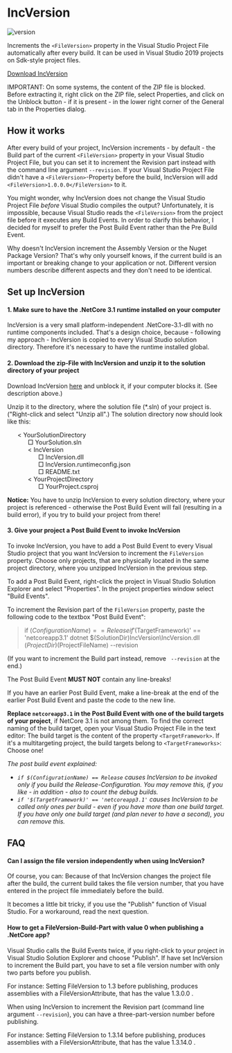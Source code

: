 # IncVersion
![version](https://img.shields.io/badge/version-1.3-blue)

Increments the `<FileVersion>` property in the Visual Studio Project File automatically after every build. 
It can be used in Visual Studio 2019 projects on Sdk-style project files.

[Download IncVersion](https://github.com/FolkerKinzel/IncVersion/tree/master/binaries/IncVersion.zip)

IMPORTANT: On some systems, the content of the ZIP file is blocked. Before extracting it, right click on the ZIP file, select Properties, and click on the Unblock button - if it is present - in the lower right corner of the General tab in the Properties dialog.

## How it works

After every build of your project, IncVersion increments - by default - the Build part of the current `<FileVersion>` property in your Visual Studio Project File,
but you can set it to increment the Revision part instead with the command line argument `--revision`. If your Visual Studio Project File didn't have
a `<FileVersion>`-Property before the build, IncVersion will add `<FileVersion>1.0.0.0</FileVersion>` to it.

You might wonder, why IncVersion does not change the Visual Studio Project File *before* Visual Studio compiles the output? Unfortunately, it is impossible, 
because Visual Studio reads the `<FileVersion>` from the project file before it executes any Build Events. In order to clarify this behavior, 
I decided for myself to prefer the Post Build Event rather than the Pre Build Event.

Why doesn't IncVersion increment the Assembly Version or the Nuget Package Version? That's why only yourself knows, if the current build is an 
important or breaking change to your application or not. Different version numbers describe different aspects and they don't need to be identical.



## Set up IncVersion

#### 1. Make sure to have the .NetCore 3.1 runtime installed on your computer

IncVersion is a very small platform-independent .NetCore-3.1-dll with no runtime components included. That's a design choice, because - following my
approach - IncVersion is copied to every Visual Studio solution directory. Therefore it's necessary to have the runtime installed global.



#### 2. Download the zip-File with IncVersion and unzip it to the solution directory of your project

Download IncVersion [here](https://github.com/FolkerKinzel/IncVersion/tree/master/binaries/IncVersion.zip) and unblock it, if your computer blocks it. (See description above.)

Unzip it to the directory, where the solution file (*.sln) of your project is. ("Right-click and select "Unzip all".) The solution directory now should look like this:

<ul type="none">
<li>&lt; YourSolutionDirectory</>
<li>
   <ul type="none">
       <li>&#9633; YourSolution.sln</li>
       <li>&lt; IncVersion</li>
       <li>
          <ul type="none">
             <li>&#9633; IncVersion.dll</li>
             <li>&#9633; IncVersion.runtimeconfig.json</li>
             <li>&#9633; README.txt</li>
         </ul>
      </li>
      <li>&lt; YourProjectDirectory</li>
      <li>
          <ul type="none">
             <li>&#9633; YourProject.csproj</li>
         </ul>
      </li>
  </ul
</li>
</ul>

**Notice:** You have to unzip IncVersion to every solution directory, where your project is referenced - 
otherwise the Post Build Event will fail (resulting in a build error), if you try to build your project 
from there!

#### 3. Give your project a Post Build Event to invoke IncVersion
To invoke IncVersion, you have to add a Post Build Event to every Visual Studio project that you want IncVersion to increment the `FileVersion` property. Choose only
projects, that are physically located in the same project directory, where you unzipped IncVersion in the previous step.

To add a Post Build Event, right-click the project in Visual Studio Solution Explorer and select "Properties". In the project properties window select "Build Events".


To increment the Revision part of the `FileVersion` property, paste the following code to the textbox "Post Build Event":
> if $(ConfigurationName) == Release if '$(TargetFramework)' == 'netcoreapp3.1' dotnet $(SolutionDir)IncVersion\IncVersion.dll $(ProjectDir)$(ProjectFileName) --revision

(If you want to increment the Build part instead, remove ` --revision` at the end.)

The Post Build Event **MUST NOT** contain any line-breaks!

If you have an earlier Post Build Event, make a line-break at the end of the earlier Post Build Event and paste the code to the new line.

**Replace `netcoreapp3.1` in the Post Build Event with one of the build targets of your project**, if NetCore 3.1 is not among them. To find the correct naming of the build target, 
open your Visual Studio Project File in the text editor: The build target is the content of the property `<TargetFramework>`. If it's a multitargeting project,
the build targets belong to `<TargetFrameworks>`: Choose one!

*The post build event explained:*
* _`if $(ConfigurationName) == Release` causes IncVersion to be invoked only if you build the Release-Configuration. You may remove this, if you like
               - in addition - also to count the debug builds._
* _`if '$(TargetFramework)' == 'netcoreapp3.1'` causes IncVersion to be called only ones per build - even if you have more than one build target.
  If you have only one build target (and plan never to have a second), you can remove this._


## FAQ

#### Can I assign the file version independently when using IncVersion?

Of course, you can: Because of that IncVersion changes the project file after the build, the current build takes the file version number, that you
have entered in the project file immediately before the build.

It becomes a little bit tricky, if you use the "Publish" function of Visual Studio. For a workaround, read the next question.

#### How to get a FileVersion-Build-Part with value 0 when publishing a .NetCore app?

Visual Studio calls the Build Events twice, if you right-click to your project in Visual Studio Solution Explorer and choose "Publish". If have 
set IncVersion to increment the Build part, you have to set a file version number with only two parts before you publish.

For instance: Setting FileVersion to 1.3 before publishing, produces assemblies
with a FileVersionAttribute, that has the value 1.3.0.0 .

When using IncVersion to increment the Revision part (command line argument `--revision`), you can have a three-part-version number
before publishing.

For instance: Setting FileVersion to 1.3.14 before publishing, produces assemblies
with a FileVersionAttribute, that has the value 1.3.14.0 .


